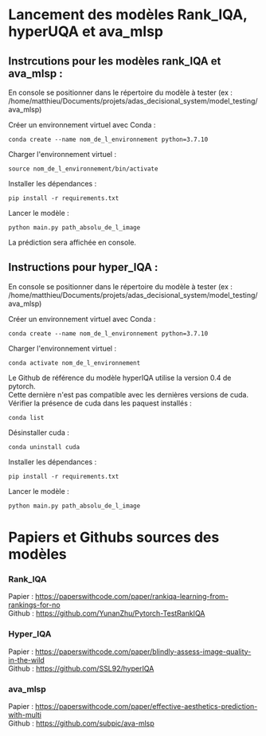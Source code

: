 # Lancement des modèles Rank_IQA, hyperUQA et ava_mlsp

## Instrcutions pour les modèles rank_IQA et ava_mlsp :
En console se positionner dans le répertoire du modèle à tester (ex : /home/matthieu/Documents/projets/adas_decisional_system/model_testing/ava_mlsp)

Créer un environnement virtuel avec Conda : 
```console
conda create --name nom_de_l_environnement python=3.7.10 
```
Charger l'environnement virtuel :  
```console
source nom_de_l_environnement/bin/activate  
```
Installer les dépendances :  
```console
pip install -r requirements.txt 
```
Lancer le modèle :  
```console
python main.py path_absolu_de_l_image  
```  
La prédiction sera affichée en console.
  
## Instructions pour hyper_IQA :
En console se positionner dans le répertoire du modèle à tester (ex : /home/matthieu/Documents/projets/adas_decisional_system/model_testing/ava_mlsp)  

Créer un environnement virtuel avec Conda :  
```console
conda create --name nom_de_l_environnement python=3.7.10  
```
Charger l'environnement virtuel :  
```console
conda activate nom_de_l_environnement  
```
Le Github de référence du modèle hyperIQA utilise la version 0.4 de pytorch.  
Cette dernière n'est pas compatible avec les dernières versions de cuda.  
Vérifier la présence de cuda dans les paquest installés :  
```console
conda list  
```
Désinstaller cuda :  
```console
conda uninstall cuda  
```
Installer les dépendances :  
```console
pip install -r requirements.txt  
```
Lancer le modèle :  
```console
python main.py path_absolu_de_l_image  
```

# Papiers et Githubs sources des modèles  
### Rank_IQA  
Papier : https://paperswithcode.com/paper/rankiqa-learning-from-rankings-for-no  
Github : https://github.com/YunanZhu/Pytorch-TestRankIQA  
### Hyper_IQA  
Papier : https://paperswithcode.com/paper/blindly-assess-image-quality-in-the-wild  
Github : https://github.com/SSL92/hyperIQA  
### ava_mlsp  
Papier : https://paperswithcode.com/paper/effective-aesthetics-prediction-with-multi  
Github : https://github.com/subpic/ava-mlsp  
